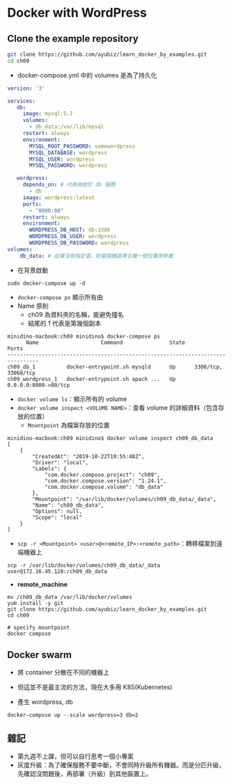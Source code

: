 # Docker with WordPress

## Clone the example repository

```sh
git clone https://github.com/ayubiz/learn_docker_by_examples.git
cd ch09
```

- docker-compose.yml 中的 volumes 是為了持久化

```yml
version: '3'

services:
   db:
     image: mysql:5.7
     volumes:
       - db_data:/var/lib/mysql
     restart: always
     environment:
       MYSQL_ROOT_PASSWORD: somewordpress
       MYSQL_DATABASE: wordpress
       MYSQL_USER: wordpress
       MYSQL_PASSWORD: wordpress

   wordpress:
     depends_on: # 代表相依於 db 服務
       - db
     image: wordpress:latest
     ports:
       - "8000:80"
     restart: always
     environment:
       WORDPRESS_DB_HOST: db:3306
       WORDPRESS_DB_USER: wordpress
       WORDPRESS_DB_PASSWORD: wordpress
volumes:
    db_data: # 如果沒有指定值，則會隨機選擇主機一個位置來掛載
```

- 在背景啟動

```
sudo docker-compose up -d
```

- `docker-compose ps` 顯示所有由 
- Name 原則
  - ch09 為資料夾的名稱，能避免撞名
  - 結尾的 1 代表是第幾個副本

```
minidino-macbook:ch09 minidino$ docker-compose ps
      Name                    Command               State          Ports        
--------------------------------------------------------------------------------
ch09_db_1          docker-entrypoint.sh mysqld      Up      3306/tcp, 33060/tcp 
ch09_wordpress_1   docker-entrypoint.sh apach ...   Up      0.0.0.0:8000->80/tcp
```

- `docker volume ls`：顯示所有的 volume
- `docker volume inspect <VOLUME NAME>`：查看 volume 的詳細資料（包含存放的位置）
  - `Mountpoint` 為檔案存放的位置

```
minidino-macbook:ch09 minidino$ docker volume inspect ch09_db_data
[
    {
        "CreatedAt": "2019-10-22T10:55:48Z",
        "Driver": "local",
        "Labels": {
            "com.docker.compose.project": "ch09",
            "com.docker.compose.version": "1.24.1",
            "com.docker.compose.volume": "db_data"
        },
        "Mountpoint": "/var/lib/docker/volumes/ch09_db_data/_data",
        "Name": "ch09_db_data",
        "Options": null,
        "Scope": "local"
    }
]
```

- `scp -r <Mountpoint> <user>@<remote_IP>:<remote_path>`：轉移檔案到遠端機器上

```
scp -r /var/lib/docker/volumes/ch09_db_data/_data user@172.16.45.128:/ch09_db_data
```

- **remote_machine**
```
mv /ch09_db_data /var/lib/docker/volumes
yum install -y git
git clone https://github.com/ayubiz/learn_docker_by_examples.git
cd ch09

# specify mountpoint
docker compose 
```

## Docker swarm

- 將 container 分散在不同的機器上
- 但這並不是最主流的方法，現在大多用 K8S(Kubernetes)

- 產生 wordpress, db

```
docker-compose up --scale wordpress=3 db=2
```

## 雜記

- 第九週不上課，但可以自行思考一個小專案
- 灰度升級：為了確保服務不要中斷，不會同時升級所有機器。而是分匹升級，先確認沒問題後，再部署（升級）到其他裝置上。
